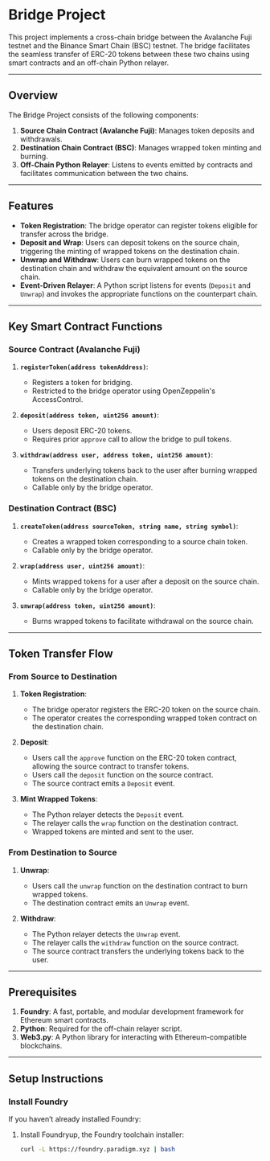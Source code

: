 # Bridge Project

This project implements a cross-chain bridge between the Avalanche Fuji testnet and the Binance Smart Chain (BSC) testnet. The bridge facilitates the seamless transfer of ERC-20 tokens between these two chains using smart contracts and an off-chain Python relayer.

---

## Overview

The Bridge Project consists of the following components:
1. **Source Chain Contract (Avalanche Fuji)**: Manages token deposits and withdrawals.
2. **Destination Chain Contract (BSC)**: Manages wrapped token minting and burning.
3. **Off-Chain Python Relayer**: Listens to events emitted by contracts and facilitates communication between the two chains.

---

## Features

- **Token Registration**: The bridge operator can register tokens eligible for transfer across the bridge.
- **Deposit and Wrap**: Users can deposit tokens on the source chain, triggering the minting of wrapped tokens on the destination chain.
- **Unwrap and Withdraw**: Users can burn wrapped tokens on the destination chain and withdraw the equivalent amount on the source chain.
- **Event-Driven Relayer**: A Python script listens for events (`Deposit` and `Unwrap`) and invokes the appropriate functions on the counterpart chain.

---

## Key Smart Contract Functions

### Source Contract (Avalanche Fuji)
1. **`registerToken(address tokenAddress)`**:
   - Registers a token for bridging.
   - Restricted to the bridge operator using OpenZeppelin's AccessControl.

2. **`deposit(address token, uint256 amount)`**:
   - Users deposit ERC-20 tokens.
   - Requires prior `approve` call to allow the bridge to pull tokens.

3. **`withdraw(address user, address token, uint256 amount)`**:
   - Transfers underlying tokens back to the user after burning wrapped tokens on the destination chain.
   - Callable only by the bridge operator.

### Destination Contract (BSC)
1. **`createToken(address sourceToken, string name, string symbol)`**:
   - Creates a wrapped token corresponding to a source chain token.
   - Callable only by the bridge operator.

2. **`wrap(address user, uint256 amount)`**:
   - Mints wrapped tokens for a user after a deposit on the source chain.
   - Callable only by the bridge operator.

3. **`unwrap(address token, uint256 amount)`**:
   - Burns wrapped tokens to facilitate withdrawal on the source chain.

---

## Token Transfer Flow

### From Source to Destination
1. **Token Registration**:
   - The bridge operator registers the ERC-20 token on the source chain.
   - The operator creates the corresponding wrapped token contract on the destination chain.

2. **Deposit**:
   - Users call the `approve` function on the ERC-20 token contract, allowing the source contract to transfer tokens.
   - Users call the `deposit` function on the source contract.
   - The source contract emits a `Deposit` event.

3. **Mint Wrapped Tokens**:
   - The Python relayer detects the `Deposit` event.
   - The relayer calls the `wrap` function on the destination contract.
   - Wrapped tokens are minted and sent to the user.

### From Destination to Source
1. **Unwrap**:
   - Users call the `unwrap` function on the destination contract to burn wrapped tokens.
   - The destination contract emits an `Unwrap` event.

2. **Withdraw**:
   - The Python relayer detects the `Unwrap` event.
   - The relayer calls the `withdraw` function on the source contract.
   - The source contract transfers the underlying tokens back to the user.

---

## Prerequisites

1. **Foundry**: A fast, portable, and modular development framework for Ethereum smart contracts.
2. **Python**: Required for the off-chain relayer script.
3. **Web3.py**: A Python library for interacting with Ethereum-compatible blockchains.

---

## Setup Instructions

### Install Foundry
If you haven’t already installed Foundry:
1. Install Foundryup, the Foundry toolchain installer:
   ```bash
   curl -L https://foundry.paradigm.xyz | bash

